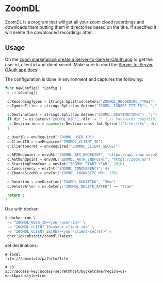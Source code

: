 # ZoomDL

ZoomDL is a program that will get all your zoom cloud recordings and downloads them putting them in directories based on the title.
If specified it will delete the downloaded recordings after.

## Usage

On the [zoom marketplace create a Server-to-Server-OAuth app](https://marketplace.zoom.us/develop/create) to get the user id, client id and client secret.
Make sure to read the [Server-to-Server OAuth app docs](https://marketplace.zoom.us/docs/guides/build/server-to-server-oauth-app/)

The configuration is done in environment and captures the following:

```go
func NewConfig() *Config {
 c := &Config{}

 c.RecordingTypes = strings.Split(os.Getenv("ZOOMDL_RECORDING_TYPES"), ";")
 c.IgnoreTitles = strings.Split(os.Getenv("ZOOMDL_IGNORE_TITLES"), ";")

 c.Destinations = strings.Split(os.Getenv("ZOOMDL_DESTINATIONS"), ";")
 if dir := os.Getenv("ZOOMDL_DIR"); dir != "" { // backwards compatibility
  c.Destinations = append(c.Destinations, fmt.Sprintf("file://%s", dir))
 }

 c.UserID = envRequired("ZOOMDL_USER_ID")
 c.ClientID = envRequired("ZOOMDL_CLIENT_ID")
 c.ClientSecret = envRequired("ZOOMDL_CLIENT_SECRET")

 c.APIEndpoint = envURL("ZOOMDL_API_ENDPOINT", "https://api.zoom.us/v2")
 c.AuthEndpoint = envURL("ZOOMDL_AUTH_ENDPOINT", "https://zoom.us")
 c.StartingFromYear = envInt("ZOOMDL_START_YEAR", 2018)
 c.Concurrency = envInt("ZOOMDL_CONCURRENCY", 4)
 c.ChunckSizeMB = envInt("ZOOMDL_CHUNKSIZE_MB", 256)

 c.Duration = envDuration("ZOOMDL_DURATION", "30m")
 c.DeleteAfter = os.Getenv("ZOOMDL_DELETE_AFTER") == "true"

 return c
}
```

Use with docker:

```sh
$ docker run \
 -e "ZOOMDL_USER_ID=<your-user-id>" \
 -e "ZOOMDL_CLIENT_ID=<your-client-id>" \
 -e "ZOOMDL_CLIENT_SECRET=<your-client-secret>" \
 ghcr.io/jobstoit/zoomdl:latest
```

set destinations:

```
# local
file:///absolute/path/to/file

# s3
s3://access-key:access-secret@host/bucketname?region=us-east&pathstyle=true
```
